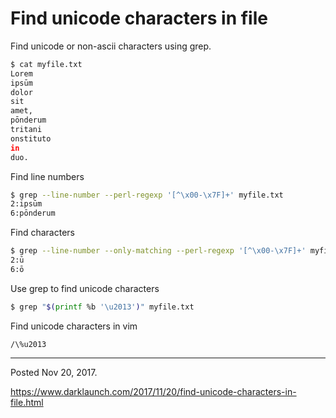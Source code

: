 # Find unicode characters in file

Find unicode or non-ascii characters using grep.

```bash
$ cat myfile.txt 
Lorem
ipsūm
dolor
sit
amet,
pōnderum
tritani
onstituto
in
duo.
```

Find line numbers

```bash
$ grep --line-number --perl-regexp '[^\x00-\x7F]+' myfile.txt 
2:ipsūm
6:pōnderum
```

Find characters

```bash
$ grep --line-number --only-matching --perl-regexp '[^\x00-\x7F]+' myfile.txt 
2:ū
6:ō
```

Use grep to find unicode characters

```bash
$ grep "$(printf %b '\u2013')" myfile.txt
```

Find unicode characters in vim

```
/\%u2013
```

---

Posted Nov 20, 2017.

https://www.darklaunch.com/2017/11/20/find-unicode-characters-in-file.html